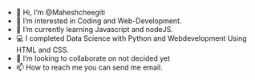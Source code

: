 - 👋 Hi, I’m @Maheshcheegiti
- 👀 I’m interested in Coding and Web-Development.
- 🌱 I’m currently learning Javascript and nodeJS.
- 💻 I completed Data Science with Python and Webdevelopment Using HTML and CSS.
- 💞️ I’m looking to collaborate on not decided yet
- 📫 How to reach me you can send me email.

<!---
Maheshcheegiti/Maheshcheegiti is a ✨ special ✨ repository because its `README.md` (this file) appears on your GitHub profile.
You can click the Preview link to take a look at your changes.
--->
